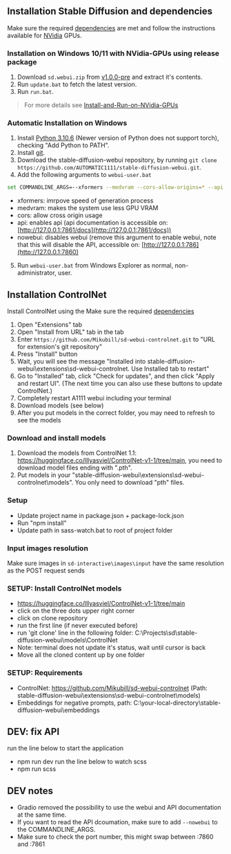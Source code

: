 ## Installation Stable Diffusion and dependencies
Make sure the required [dependencies](https://github.com/AUTOMATIC1111/stable-diffusion-webui/wiki/Dependencies) are met and follow the instructions available for [NVidia](https://github.com/AUTOMATIC1111/stable-diffusion-webui/wiki/Install-and-Run-on-NVidia-GPUs) GPUs.

### Installation on Windows 10/11 with NVidia-GPUs using release package
1. Download `sd.webui.zip` from [v1.0.0-pre](https://github.com/AUTOMATIC1111/stable-diffusion-webui/releases/tag/v1.0.0-pre) and extract it's contents.
2. Run `update.bat` to fetch the latest version.
3. Run `run.bat`.
> For more details see [Install-and-Run-on-NVidia-GPUs](https://github.com/AUTOMATIC1111/stable-diffusion-webui/wiki/Install-and-Run-on-NVidia-GPUs)

### Automatic Installation on Windows
1. Install [Python 3.10.6](https://www.python.org/downloads/release/python-3106/) (Newer version of Python does not support torch), checking "Add Python to PATH".
2. Install [git](https://git-scm.com/download/win).
3. Download the stable-diffusion-webui repository, by running `git clone https://github.com/AUTOMATIC1111/stable-diffusion-webui.git`.
4. Add the following arguments to `webui-user.bat`
```bash
set COMMANDLINE_ARGS=--xformers --medvram --cors-allow-origins=* --api --nowebui
```
- xformers: imrpove speed of generation process
- medvram: makes the system use less GPU VRAM
- cors: allow cross origin usage
- api: enables api (api documentation is accessible on: [http://127.0.0.1:7861/docs](http://127.0.0.1:7861/docs))
- nowebui: disables webui (remove this argument to enable webui, note that this will disable the API, accessible on: [http://127.0.0.1:786](http://127.0.0.1:7860)
5. Run `webui-user.bat` from Windows Explorer as normal, non-administrator, user.


## Installation ControlNet
Install ControlNet using the Make sure the required [dependencies](https://github.com/AUTOMATIC1111/stable-diffusion-webui/wiki/Dependencies)

1. Open "Extensions" tab
2. Open "Install from URL" tab in the tab
3. Enter `https://github.com/Mikubill/sd-webui-controlnet.git` to "URL for extension's git repository"
4. Press "Install" button
5. Wait, you will see the message "Installed into stable-diffusion-webui\extensions\sd-webui-controlnet. Use Installed tab to restart"
6. Go to "Installed" tab, click "Check for updates", and then click "Apply and restart UI". (The next time you can also use these buttons to update ControlNet.)
7. Completely restart A1111 webui including your terminal
8. Download models (see below)
9. After you put models in the correct folder, you may need to refresh to see the models

### Download and install models
1. Download the models from ControlNet 1.1: https://huggingface.co/lllyasviel/ControlNet-v1-1/tree/main, you need to download model files ending with ".pth".
2. Put models in your "stable-diffusion-webui\extensions\sd-webui-controlnet\models". You only need to download "pth" files.










### Setup
 - Update project name in package.json + package-lock.json
 - Run "npm install"
 - Update path in sass-watch.bat to root of project folder

### Input images resolution
Make sure images in `sd-interactive\images\input` have the same resolution as the POST request sends

### SETUP: Install ControlNet models
- https://huggingface.co/lllyasviel/ControlNet-v1-1/tree/main
- click on the three dots upper right corner
- click on clone repository
- run the first line (if never executed before)
- run 'git clone' line in the following folder: C:\Projects\sd\stable-diffusion-webui\models\ControlNet
- Note: terminal does not update it's status, wait until cursor is back
- Move all the cloned content up by one folder

### SETUP: Requirements
- ControlNet: https://github.com/Mikubill/sd-webui-controlnet (Path: stable-diffusion-webui\extensions\sd-webui-controlnet\models)
- Embeddings for negative prompts, path: C:\your-local-directory\stable-diffusion-webui\embeddings

## DEV: fix API
run the line below to start the application
- npm run dev
run the line below to watch scss
- npm run scss

## DEV notes
- Gradio removed the possibility to use the webui and API documentation at the same time.
- If you want to read the API dcoumation, make sure to add `--nowebui` to the COMMANDLINE_ARGS. 
- Make sure to check the port number, this might swap between :7860 and :7861